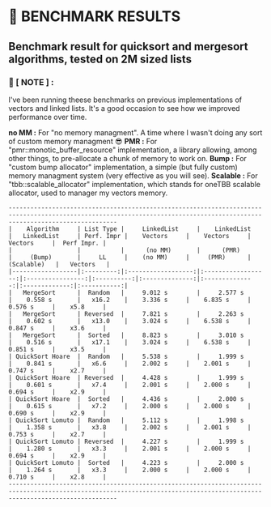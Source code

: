 # 🚩 **BENCHMARK RESULTS**</br>

## Benchmark result for quicksort and mergesort algorithms, tested on 2M sized lists</br>

### 🚩 [ NOTE ] :

I've been running theese benchmarks on previous implementations of vectors and linked lists.
It's a good occasion to see how we improved performance over time.

**no MM    :** For "no memory managment". A time where I wasn't doing any sort of custom memory managment 😎
**PMR      :** For "pmr::monotic_buffer_resource" implementation, a library allowing, among other things, to pre-allocate a chunk of memory to work on.
**Bump     :** For "custom bump allocator" implementation, a simple (but fully custom) memory managment system (very effective as you will see).
**Scalable :** For "tbb::scalable_allocator" implementation, which stands for oneTBB scalable allocator, used to manager my vectors memory.

```text
--------------------------------------------------------------------------------------------------------------------------------------------------------------------------
|    Algorithm     | List Type |     LinkedList     |    LinkedList      |   LinkedList     | Perf. Impr |    Vectors     |    Vectors     |   Vectors     |  Perf Impr. |
|                  |           |      (no MM)       |      (PMR)         |     (Bump)       |     LL     |    (no MM)     |     (PMR)      |  (Scalable)   |   Vectors   |
|------------------|:---------:|:------------------:|:------------------:|:----------------:|:----------:|:--------------:|:--------------:|:-------------:|:-----------:|
|   MergeSort      |  Random   |     9.012 s        |     2.577 s        |    0.558 s       |   x16.2    |    3.336 s     |    6.835 s     |   0.576 s     |    x5.8     |
|   MergeSort      | Reversed  |     7.821 s        |     2.263 s        |    0.602 s       |   x13.0    |    3.024 s     |    6.538 s     |   0.847 s     |    x3.6     |
|   MergeSort      |  Sorted   |     8.823 s        |     3.010 s        |    0.516 s       |   x17.1    |    3.024 s     |    6.538 s     |   0.851 s     |    x3.5     |
| QuickSort Hoare  |  Random   |     5.538 s        |     1.999 s        |    0.841 s       |   x6.6     |    2.002 s     |    2.001 s     |   0.747 s     |    x2.7     |
| QuickSort Hoare  | Reversed  |     4.428 s        |     1.999 s        |    0.601 s       |   x7.4     |    2.001 s     |    2.000 s     |   0.694 s     |    x2.9     |
| QuickSort Hoare  |  Sorted   |     4.436 s        |     2.000 s        |    0.615 s       |   x7.2     |    2.000 s     |    2.000 s     |   0.690 s     |    x2.9     |
| QuickSort Lomuto |  Random   |     5.112 s        |     1.998 s        |    1.358 s       |   x3.8     |    2.002 s     |    2.001 s     |   0.753 s     |    x2.7     |
| QuickSort Lomuto | Reversed  |     4.227 s        |     1.999 s        |    1.280 s       |   x3.3     |    2.001 s     |    2.000 s     |   0.694 s     |    x2.9     |
| QuickSort Lomuto |  Sorted   |     4.223 s        |     2.000 s        |    1.264 s       |   x3.3     |    2.000 s     |    2.000 s     |   0.710 s     |    x2.8     |
--------------------------------------------------------------------------------------------------------------------------------------------------------------------------
```